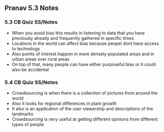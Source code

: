 
## Pranav 5.3 Notes

### 5.3 CB Quiz SS/Notes

- When you avoid bias this results in listening to data that you have previously already and frequently gathered in specific times
- Locations in the world can affect bias because peopel dont have access to technology
- Also points of interest happen in more densely populated areas and in urban areas over rural areas
- On top of that, many people can have either purposeful bias or it could also be accidental



### 5.4 CB Quiz SS/Notes

- Crowdsourcing is when there is a collection of pictures from around the world
- Also it looks for regional differences in plant growth
- It also is an application of the user viewership and descriptions of the landmarks
- Crowdsourcing is very useful at getting different opinions from different types of people
